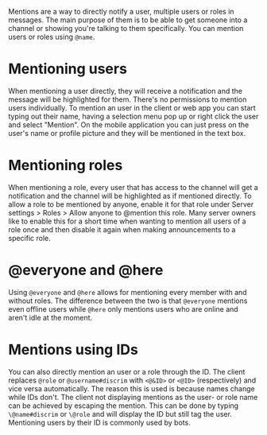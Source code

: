 <!-- TITLE: Mentions -->
<!-- SUBTITLE: Notify users directly -->

Mentions are a way to directly notify a user, multiple users or roles in messages. The main purpose of them is to be able to get someone into a channel or showing you're talking to them specifically. You can mention users or roles using `@name`.

# Mentioning users
When mentioning a user directly, they will receive a notification and the message will be highlighted for them. There's no permissions to mention users individually. To mention an user in the client or web app you can start typing out their name, having a selection menu pop up or right click the user and select "Mention". On the mobile application you can just press on the user's name or profile picture and they will be mentioned in the text box.

# Mentioning roles
When mentioning a role, every user that has access to the channel will get a notification and the channel will be highlighted as if mentioned directly. To allow a role to be mentioned by anyone, enable it for that role under Server settings > Roles > Allow anyone to @mention this role. Many server owners like to enable this for a short time when wanting to mention all users of a role once and then disable it again when making announcements to a specific role.

# @everyone and @here
Using `@everyone` and `@here` allows for mentioning every member with and without roles. The difference between the two is that `@everyone` mentions even offline users while `@here` only mentions users who are online and aren't idle at the moment.

# Mentions using IDs
You can also directly mention an user or a role through the ID. The client replaces `@role` or `@username#discrim` with `<@&ID>` or `<@ID>` (respectively) and vice versa automatically. The reason this is used is because names change while IDs don't. The client not displaying mentions as the user- or role name can be achieved by escaping the mention. This can be done by typing `\@name#discrim` or `\@role` and will display the ID but still tag the user. Mentioning users by their ID is commonly used by bots.